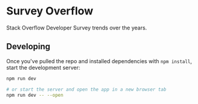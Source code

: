 # Survey Overflow

Stack Overflow Developer Survey trends over the years.

## Developing

Once you've pulled the repo and installed dependencies with `npm install`, start the development server:

```bash
npm run dev

# or start the server and open the app in a new browser tab
npm run dev -- --open
```